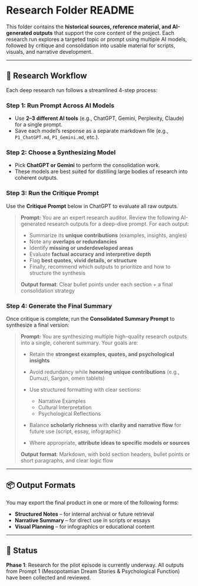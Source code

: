# Research Folder README
This folder contains the **historical sources, reference material, and AI-generated outputs** that support the core content of the project. Each research run explores a targeted topic or prompt using multiple AI models, followed by critique and consolidation into usable material for scripts, visuals, and narrative development.

---

## 🔄 Research Workflow

Each deep research run follows a streamlined 4-step process:

### **Step 1: Run Prompt Across AI Models**

* Use **2–3 different AI tools** (e.g., ChatGPT, Gemini, Perplexity, Claude) for a single prompt.
* Save each model’s response as a separate markdown file (e.g., `P1_ChatGPT.md`, `P1_Gemini.md`, etc.).

### **Step 2: Choose a Synthesizing Model**

* Pick **ChatGPT or Gemini** to perform the consolidation work.
* These models are best suited for distilling large bodies of research into coherent outputs.

### **Step 3: Run the Critique Prompt**

Use the **Critique Prompt** below in ChatGPT to evaluate all raw outputs.

> **Prompt:**
> You are an expert research auditor. Review the following AI-generated research outputs for a deep-dive prompt. For each output:
>
> * Summarize its **unique contributions** (examples, insights, angles)
> * Note any **overlaps or redundancies**
> * Identify **missing or underdeveloped areas**
> * Evaluate **factual accuracy and interpretive depth**
> * Flag **best quotes, vivid details, or structure**
> * Finally, recommend which outputs to prioritize and how to structure the synthesis
>
> **Output format**: Clear bullet points under each section + a final consolidation strategy

### **Step 4: Generate the Final Summary**

Once critique is complete, run the **Consolidated Summary Prompt** to synthesize a final version:

> **Prompt:**
> You are synthesizing multiple high-quality research outputs into a single, coherent summary. Your goals are:
>
> * Retain the **strongest examples, quotes, and psychological insights**
> * Avoid redundancy while **honoring unique contributions** (e.g., Dumuzi, Sargon, omen tablets)
> * Use structured formatting with clear sections:
>
>   * Narrative Examples
>   * Cultural Interpretation
>   * Psychological Reflections
> * Balance **scholarly richness** with **clarity and narrative flow** for future use (script, essay, infographic)
> * Where appropriate, **attribute ideas to specific models or sources**
>
> **Output format**: Markdown, with bold section headers, bullet points or short paragraphs, and clear logic flow

---

## 📦 Output Formats

You may export the final product in one or more of the following forms:

* **Structured Notes** – for internal archival or future retrieval
* **Narrative Summary** – for direct use in scripts or essays
* **Visual Planning** – for infographics or educational content
---

## 🧪 Status

**Phase 1**: Research for the pilot episode is currently underway.
All outputs from Prompt 1 (Mesopotamian Dream Stories & Psychological Function) have been collected and reviewed.


